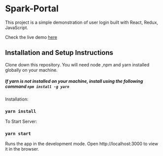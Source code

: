 # Spark-Portal

This project is a simple demonstration of user login built with React, Redux, JavaScript.

Check the live demo <a href="https://rohithyelagam.github.io/Spark-portal/">here</a>

## Installation and Setup Instructions

Clone down this repository. You will need node ,npm and yarn installed globally on your machine.

##### If yarn is not installed on your machine, install using the following command  `npm install -g yarn`

Installation:
### `yarn install`

To Start Server:
### `yarn start`

Runs the app in the development mode.
Open http://localhost:3000 to view it in the browser.


